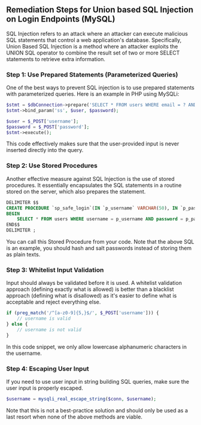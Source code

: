 

## Remediation Steps for Union based SQL Injection on Login Endpoints (MySQL)

SQL Injection refers to an attack where an attacker can execute malicious SQL statements that control a web application's database. Specifically, Union Based SQL Injection is a method where an attacker exploits the UNION SQL operator to combine the result set of two or more SELECT statements to retrieve extra information.

### Step 1: Use Prepared Statements (Parameterized Queries)
One of the best ways to prevent SQL injection is to use prepared statements with parameterized queries. Here is an example in PHP using MySQLi:

```php
$stmt = $dbConnection->prepare('SELECT * FROM users WHERE email = ? AND password = ?');
$stmt->bind_param('ss', $user, $password);

$user = $_POST['username'];
$password = $_POST['password'];
$stmt->execute();
```

This code effectively makes sure that the user-provided input is never inserted directly into the query.

### Step 2: Use Stored Procedures
Another effective measure against SQL Injection is the use of stored procedures. It essentially encapsulates the SQL statements in a routine stored on the server, which also prepares the statement.

```SQL
DELIMITER $$
CREATE PROCEDURE `sp_safe_login`(IN `p_username` VARCHAR(50), IN `p_password` VARCHAR(50))
BEGIN
	SELECT * FROM users WHERE username = p_username AND password = p_password;
END$$
DELIMITER ;
```

You can call this Stored Procedure from your code. Note that the above SQL is an example, you should hash and salt passwords instead of storing them as plain texts.

### Step 3: Whitelist Input Validation
Input should always be validated before it is used. A whitelist validation approach (defining exactly what is allowed) is better than a blacklist approach (defining what is disallowed) as it's easier to define what is acceptable and reject everything else. 

```php
if (preg_match('/^[a-z0-9]{5,}$/', $_POST['username'])) { 
    // username is valid
} else {
    // username is not valid
}
```

In this code snippet, we only allow lowercase alphanumeric characters in the username.

### Step 4: Escaping User Input
If you need to use user input in string building SQL queries, make sure the user input is properly escaped.

```php
$username = mysqli_real_escape_string($conn, $username);
```

Note that this is not a best-practice solution and should only be used as a last resort when none of the above methods are viable.
